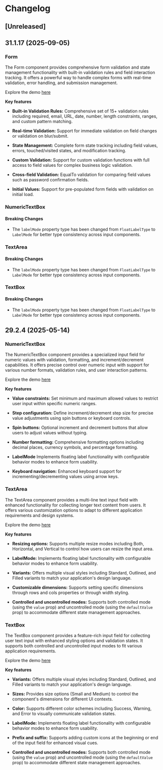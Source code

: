 # Changelog

## [Unreleased]

## 31.1.17 (2025-09-05)

### Form

The Form component provides comprehensive form validation and state management functionality with built-in validation rules and field interaction tracking. It offers a powerful way to handle complex forms with real-time validation, error handling, and submission management.

Explore the demo <a href="https://react.syncfusion.com/form" target="_blank" rel="noopener noreferrer">here</a>

**Key features**

- **Built-in Validation Rules:** Comprehensive set of 15+ validation rules including required, email, URL, date, number, length constraints, ranges, and custom pattern matching.

- **Real-time Validation:** Support for immediate validation on field changes or validation on blur/submit.

- **State Management:** Complete form state tracking including field values, errors, touched/visited states, and modification tracking.

- **Custom Validation:** Support for custom validation functions with full access to field values for complex business logic validation.

- **Cross-field Validation:** EqualTo validation for comparing field values such as password confirmation fields.

- **Initial Values:** Support for pre-populated form fields with validation on initial load.

### NumericTextBox

#### Breaking Changes

- The `labelMode` property type has been changed from `FloatLabelType` to `LabelMode` for better type consistency across input components.

### TextArea

#### Breaking Changes

- The `labelMode` property type has been changed from `FloatLabelType` to `LabelMode` for better type consistency across input components.

### TextBox

#### Breaking Changes

- The `labelMode` property type has been changed from `FloatLabelType` to `LabelMode` for better type consistency across input components.

## 29.2.4 (2025-05-14)

### NumericTextBox

The NumericTextBox component provides a specialized input field for numeric values with validation, formatting, and increment/decrement capabilities. It offers precise control over numeric input with support for various number formats, validation rules, and user interaction patterns.

Explore the demo <a href="https://react.syncfusion.com/numeric-textbox" target="_blank" rel="noopener noreferrer">here</a>

**Key features**

- **Value constraints:** Set minimum and maximum allowed values to restrict user input within specific numeric ranges.

- **Step configuration:** Define increment/decrement step size for precise value adjustments using spin buttons or keyboard controls.

- **Spin buttons:** Optional increment and decrement buttons that allow users to adjust values without typing.

- **Number formatting:** Comprehensive formatting options including decimal places, currency symbols, and percentage formatting.
 
- **LabelMode** Implements floating label functionality with configurable behavior modes to enhance form usability.

- **Keyboard navigation:** Enhanced keyboard support for incrementing/decrementing values using arrow keys.

### TextArea

The TextArea component provides a multi-line text input field with enhanced functionality for collecting longer text content from users. It offers various customization options to adapt to different application requirements and design systems.

Explore the demo <a href="https://react.syncfusion.com/textarea" target="_blank" rel="noopener noreferrer">here</a>

**Key features**

- **Resizing options:** Supports multiple resize modes including Both, Horizontal, and Vertical to control how users can resize the input area.

- **LabelMode:** Implements floating label functionality with configurable behavior modes to enhance form usability.

- **Variants:** Offers multiple visual styles including Standard, Outlined, and Filled variants to match your application's design language.

- **Customizable dimensions:** Supports setting specific dimensions through rows and cols properties or through width styling.

- **Controlled and uncontrolled modes:** Supports both controlled mode (using the `value` prop) and uncontrolled mode (using the `defaultValue` prop) to accommodate different state management approaches.

### TextBox

The TextBox component provides a feature-rich input field for collecting user text input with enhanced styling options and validation states. It supports both controlled and uncontrolled input modes to fit various application requirements.

Explore the demo <a href="https://react.syncfusion.com/textbox" target="_blank" rel="noopener noreferrer">here</a>

**Key features**

- **Variants:** Offers multiple visual styles including Standard, Outlined, and Filled variants to match your application's design language.

- **Sizes:** Provides size options (Small and Medium) to control the component's dimensions for different UI contexts.

- **Color:** Supports different color schemes including Success, Warning, and Error to visually communicate validation states.

- **LabelMode:** Implements floating label functionality with configurable behavior modes to enhance form usability.

- **Prefix and suffix:** Supports adding custom icons at the beginning or end of the input field for enhanced visual cues.

- **Controlled and uncontrolled modes:** Supports both controlled mode (using the `value` prop) and uncontrolled mode (using the `defaultValue` prop) to accommodate different state management approaches.